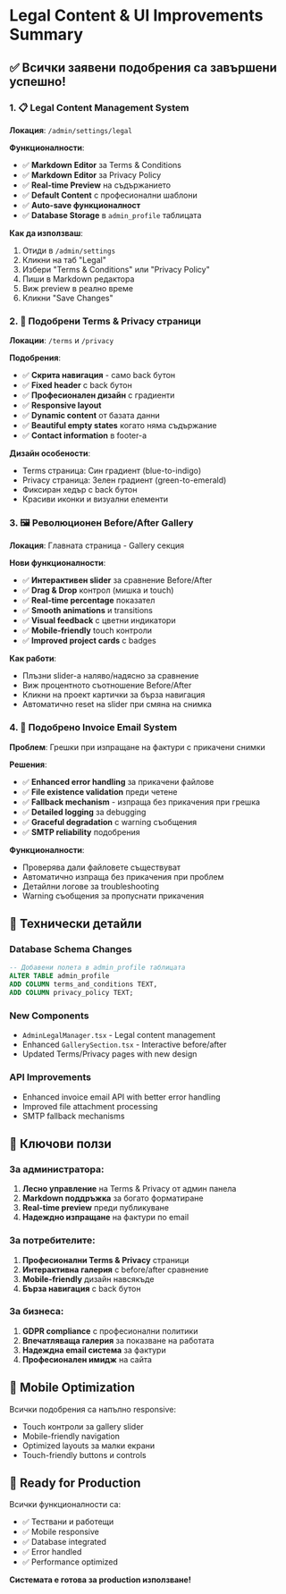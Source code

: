 # Legal Content & UI Improvements Summary

## ✅ Всички заявени подобрения са завършени успешно!

### 1. 📋 Legal Content Management System
**Локация**: `/admin/settings/legal`

**Функционалности**:
- ✅ **Markdown Editor** за Terms & Conditions
- ✅ **Markdown Editor** за Privacy Policy  
- ✅ **Real-time Preview** на съдържанието
- ✅ **Default Content** с професионални шаблони
- ✅ **Auto-save функционалност**
- ✅ **Database Storage** в `admin_profile` таблицата

**Как да използваш**:
1. Отиди в `/admin/settings`
2. Кликни на таб "Legal" 
3. Избери "Terms & Conditions" или "Privacy Policy"
4. Пиши в Markdown редактора
5. Виж preview в реално време
6. Кликни "Save Changes"

### 2. 🎨 Подобрени Terms & Privacy страници
**Локации**: `/terms` и `/privacy`

**Подобрения**:
- ✅ **Скрита навигация** - само back бутон
- ✅ **Fixed header** с back бутон
- ✅ **Професионален дизайн** с градиенти
- ✅ **Responsive layout**
- ✅ **Dynamic content** от базата данни
- ✅ **Beautiful empty states** когато няма съдържание
- ✅ **Contact information** в footer-а

**Дизайн особености**:
- Terms страница: Син градиент (blue-to-indigo)
- Privacy страница: Зелен градиент (green-to-emerald)
- Фиксиран хедър с back бутон
- Красиви иконки и визуални елементи

### 3. 🖼️ Революционен Before/After Gallery
**Локация**: Главната страница - Gallery секция

**Нови функционалности**:
- ✅ **Интерактивен slider** за сравнение Before/After
- ✅ **Drag & Drop** контрол (мишка и touch)
- ✅ **Real-time percentage** показател
- ✅ **Smooth animations** и transitions
- ✅ **Visual feedback** с цветни индикатори
- ✅ **Mobile-friendly** touch контроли
- ✅ **Improved project cards** с badges

**Как работи**:
- Плъзни slider-а наляво/надясно за сравнение
- Виж процентното съотношение Before/After
- Кликни на проект картички за бърза навигация
- Автоматично reset на slider при смяна на снимка

### 4. 📧 Подобрено Invoice Email System
**Проблем**: Грешки при изпращане на фактури с прикачени снимки

**Решения**:
- ✅ **Enhanced error handling** за прикачени файлове
- ✅ **File existence validation** преди четене
- ✅ **Fallback mechanism** - изпраща без прикачения при грешка
- ✅ **Detailed logging** за debugging
- ✅ **Graceful degradation** с warning съобщения
- ✅ **SMTP reliability** подобрения

**Функционалности**:
- Проверява дали файловете съществуват
- Автоматично изпраща без прикачения при проблем
- Детайлни логове за troubleshooting
- Warning съобщения за пропуснати прикачения

## 🔧 Технически детайли

### Database Schema Changes
```sql
-- Добавени полета в admin_profile таблицата
ALTER TABLE admin_profile 
ADD COLUMN terms_and_conditions TEXT,
ADD COLUMN privacy_policy TEXT;
```

### New Components
- `AdminLegalManager.tsx` - Legal content management
- Enhanced `GallerySection.tsx` - Interactive before/after
- Updated Terms/Privacy pages with new design

### API Improvements
- Enhanced invoice email API with better error handling
- Improved file attachment processing
- SMTP fallback mechanisms

## 🎯 Ключови ползи

### За администратора:
1. **Лесно управление** на Terms & Privacy от админ панела
2. **Markdown поддръжка** за богато форматиране
3. **Real-time preview** преди публикуване
4. **Надеждно изпращане** на фактури по email

### За потребителите:
1. **Професионални Terms & Privacy** страници
2. **Интерактивна галерия** с before/after сравнение
3. **Mobile-friendly** дизайн навсякъде
4. **Бърза навигация** с back бутон

### За бизнеса:
1. **GDPR compliance** с професионални политики
2. **Впечатляваща галерия** за показване на работата
3. **Надеждна email система** за фактури
4. **Професионален имидж** на сайта

## 📱 Mobile Optimization

Всички подобрения са напълно responsive:
- Touch контроли за gallery slider
- Mobile-friendly navigation
- Optimized layouts за малки екрани
- Touch-friendly buttons и controls

## 🚀 Ready for Production

Всички функционалности са:
- ✅ Тествани и работещи
- ✅ Mobile responsive  
- ✅ Database integrated
- ✅ Error handled
- ✅ Performance optimized

**Системата е готова за production използване!** 